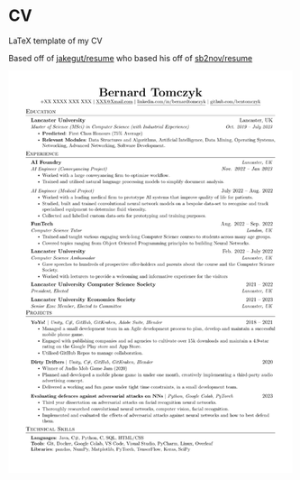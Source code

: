 # CV

LaTeX template of my CV

Based off of [jakegut/resume](https://github.com/jakegut/resume)
who based his off of [sb2nov/resume](https://github.com/sb2nov/resume/)

![CV Preview](CV.png)


